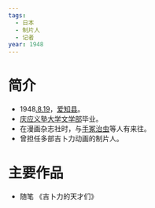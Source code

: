 ```yaml
---
tags:
  - 日本
  - 制片人
  - 记者
year: 1948
---
```

# 简介

- 1948[.8.19](2024-08-19.md)，[爱知县](爱知县.md)。
- [庆应义塾大学](庆应义塾大学.md)[文学部](文学部.md)毕业。
- 在漫画杂志社时，与[手冢治虫](手冢治虫.md)等人有来往。
- 曾担任多部吉卜力动画的制片人。
# 主要作品

- 随笔
《吉卜力的天才们》